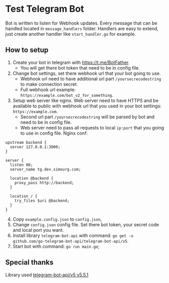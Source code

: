 # Test Telegram Bot

Bot is written to listen for Webhook updates.
Every message that can be handled located in `message_handlers` folder.
Handlers are easy to extend, just create another handler like `start_handler.go` for example.

## How to setup

1. Create your bot in telegram with https://t.me/BotFather. 
    - You will get there bot token that need to be in config file.
2. Change bot settings, set there webhook url that your bot going to use.
    - Webhook url need to have additional url part `/yoursecrecodestring` to make connection secret.
    - Full webhook url example: `https://example.com/bot_v2_for_something`.
3. Setup web server like nginx. Web server need to have HTTPS and be available to public with webhook url that you used in your bot settings: `https://example.com`.
    - Second url part `/yoursecrecodestring` will be parsed by bot and need to be in config file.
    - Web server need to pass all requests to local `ip:port` that you going to use in config file.
Nginx conf:
```
upstream backend {
  server 127.0.0.1:3000;
}

server {
  listen 80;
  server_name tg.dev.simourg.com;

  location @backend {
    proxy_pass http://backend;
  }

  location / {
    try_files $uri @backend;
  }
}
```
4. Copy `example.config.json` to `config.json`,
5. Change `config.json` config file. Set there bot token, your secret code and local port you want.
6. Install library `telegram-bot-api` with command: `go get -u github.com/go-telegram-bot-api/telegram-bot-api/v5`.
7. Start bot with command: `go run main.go`;

## Special thanks
Library used [telegram-bot-api/v5 v5.5.1](https://github.com/go-telegram-bot-api/telegram-bot-api)
